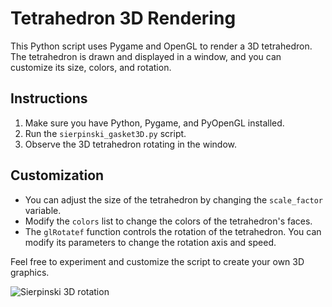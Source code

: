 # Tetrahedron 3D Rendering

This Python script uses Pygame and OpenGL to render a 3D tetrahedron. The tetrahedron is drawn and displayed in a window, and you can customize its size, colors, and rotation.

## Instructions

1. Make sure you have Python, Pygame, and PyOpenGL installed.
2. Run the `sierpinski_gasket3D.py` script.
3. Observe the 3D tetrahedron rotating in the window.

## Customization

- You can adjust the size of the tetrahedron by changing the `scale_factor` variable.
- Modify the `colors` list to change the colors of the tetrahedron's faces.
- The `glRotatef` function controls the rotation of the tetrahedron. You can modify its parameters to change the rotation axis and speed.

Feel free to experiment and customize the script to create your own 3D graphics.

![Sierpinski 3D rotation](https://user-images.githubusercontent.com/128093285/275682536-c55bff4d-8afb-4cd3-9e01-e6799a7e1179.gif)

